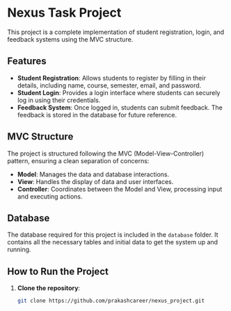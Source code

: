 # Nexus Task Project

This project is a complete implementation of student registration, login, and feedback systems using the MVC structure.

## Features

- **Student Registration**: Allows students to register by filling in their details, including name, course, semester, email, and password.
- **Student Login**: Provides a login interface where students can securely log in using their credentials.
- **Feedback System**: Once logged in, students can submit feedback. The feedback is stored in the database for future reference.

## MVC Structure

The project is structured following the MVC (Model-View-Controller) pattern, ensuring a clean separation of concerns:

- **Model**: Manages the data and database interactions.
- **View**: Handles the display of data and user interfaces.
- **Controller**: Coordinates between the Model and View, processing input and executing actions.

## Database

The database required for this project is included in the `database` folder. It contains all the necessary tables and initial data to get the system up and running.

## How to Run the Project

1. **Clone the repository**:
   ```bash
   git clone https://github.com/prakashcareer/nexus_project.git
